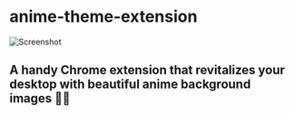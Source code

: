 # anime-theme-extension
![Screenshot](/Screenshot8.png)
## A handy Chrome extension that revitalizes your desktop with beautiful anime background images  🚀🌟              
    
